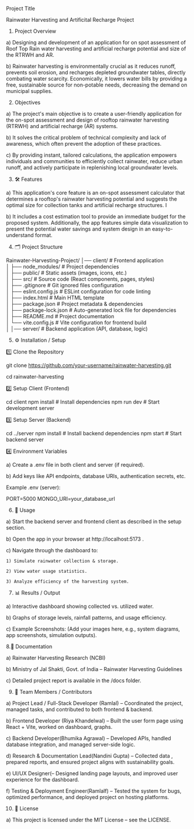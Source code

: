 Project Title

Rainwater Harvesting  and Artificital Recharge Project

1. Project Overview

a) Designing and development of an application for on spot assessment of Roof Top Rain water harvesting and artificial recharge potential and size of the RTRWH and AR.

b) Rainwater harvesting is environmentally crucial as it reduces runoff, prevents soil erosion, and recharges depleted groundwater tables, directly combating water scarcity. Economically, it lowers water bills by providing a free, sustainable source for non-potable needs, decreasing the demand on municipal supplies. 

2. Objectives

a) The project's main objective is to create a user-friendly application for the on-spot assessment and design of rooftop rainwater harvesting (RTRWH) and artificial recharge (AR) systems.

b) It solves the critical problem of technical complexity and lack of awareness, which often prevent the adoption of these practices.

c) By providing instant, tailored calculations, the application empowers individuals and communities to efficiently collect rainwater, reduce urban runoff, and actively participate in replenishing local groundwater levels.

3. 🛠️ Features

a) This application's core feature is an on-spot assessment calculator that determines a rooftop's rainwater harvesting potential and suggests the optimal size for collection tanks and artificial recharge structures. I

b) It includes a cost estimation tool to provide an immediate budget for the proposed system. Additionally, the app features simple data visualization to present the potential water savings and system design in an easy-to-understand format.

4. 🗂️ Project Structure

Rainwater-Harvesting-Project/
│── client/                # Frontend application  
│   ├── node_modules/      # Project dependencies  
│   ├── public/            # Static assets (images, icons, etc.)  
│   ├── src/               # Source code (React components, pages, styles)  
│   ├── .gitignore         # Git ignored files configuration  
│   ├── eslint.config.js   # ESLint configuration for code linting  
│   ├── index.html         # Main HTML template  
│   ├── package.json       # Project metadata & dependencies  
│   ├── package-lock.json  # Auto-generated lock file for dependencies  
│   ├── README.md          # Project documentation  
│   └── vite.config.js     # Vite configuration for frontend build  
│
│── server/                # Backend application (API, database, logic)  


5. ⚙️ Installation / Setup

1️⃣ Clone the Repository

git clone https://github.com/your-username/rainwater-harvesting.git

cd rainwater-harvesting

2️⃣ Setup Client (Frontend)

cd client
npm install        # Install dependencies
npm run dev        # Start development server

3️⃣ Setup Server (Backend) 

cd ../server
npm install        # Install backend dependencies
npm start          # Start backend server

4️⃣ Environment Variables

a) Create a .env file in both client and server (if required).

b) Add keys like API endpoints, database URIs, authentication secrets, etc.

Example .env (server):

PORT=5000
MONGO_URI=your_database_url

6. 🚀 Usage

a) Start the backend server and frontend client as described in the setup section.

b) Open the app in your browser at http://localhost:5173
.

c) Navigate through the dashboard to:

    1) Simulate rainwater collection & storage.

    2) View water usage statistics.

    3) Analyze efficiency of the harvesting system.


7. 📊 Results / Output

a) Interactive dashboard showing collected vs. utilized water.

b) Graphs of storage levels, rainfall patterns, and usage efficiency.

c) Example Screenshots:
(Add your images here, e.g., system diagrams, app screenshots, simulation outputs).

8.📖 Documentation

a) Rainwater Harvesting Research (NCBI)

b) Ministry of Jal Shakti, Govt. of India – Rainwater Harvesting Guidelines

c) Detailed project report is available in the /docs folder.

9. 👥 Team Members / Contributors

a) Project Lead / Full-Stack Developer (Ramlal) – Coordinated the project, managed tasks, and contributed to both frontend & backend.

b) Frontend Developer (Riya Khandelwal) – Built the user form page using React + Vite, worked on dashboard, graphs.

c) Backend Developer(Bhumika Agrawal) – Developed APIs, handled database integration, and managed server-side logic.

d) Research & Documentation Lead(Nandini Gupta) – Collected data , prepared reports, and ensured project aligns with sustainability goals.

e) UI/UX Designer(– Designed landing page layouts, and improved user experience for the dashboard.

f) Testing & Deployment Engineer(Ramlalf) – Tested the system for bugs, optimized performance, and deployed project on hosting platforms.

10. 📜 License

a) This project is licensed under the MIT License – see the LICENSE.
